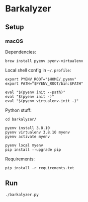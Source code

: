 # Barkalyzer

## Setup

### macOS

Dependencies:

```
brew install pyenv pyenv-virtualenv
```

Local shell config in `~/.profile`:

```
export PYENV_ROOT="$HOME/.pyenv"
export PATH="$PYENV_ROOT/bin:$PATH"

eval "$(pyenv init --path)"
eval "$(pyenv init -)"
eval "$(pyenv virtualenv-init -)"
```

Python stuff:

```
cd barkalyzer/

pyenv install 3.8.10
pyenv virtualenv 3.8.10 myenv
pyenv activate myenv

pyenv local myenv
pip install --upgrade pip
```

Requirements:

```
pip install -r requirements.txt
```

## Run

```
./barkalyzer.py
```